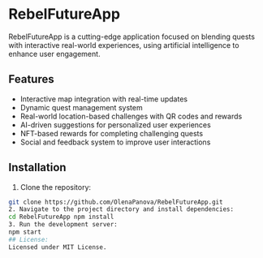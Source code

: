 # RebelFutureApp

RebelFutureApp is a cutting-edge application focused on blending quests with interactive real-world experiences, using artificial intelligence to enhance user engagement.

## Features
- Interactive map integration with real-time updates
- Dynamic quest management system
- Real-world location-based challenges with QR codes and rewards
- AI-driven suggestions for personalized user experiences
- NFT-based rewards for completing challenging quests
- Social and feedback system to improve user interactions

## Installation

1. Clone the repository:

```bash
git clone https://github.com/OlenaPanova/RebelFutureApp.git
2. Navigate to the project directory and install dependencies: 
cd RebelFutureApp npm install
3. Run the development server:
npm start
## License:
Licensed under MIT License.
